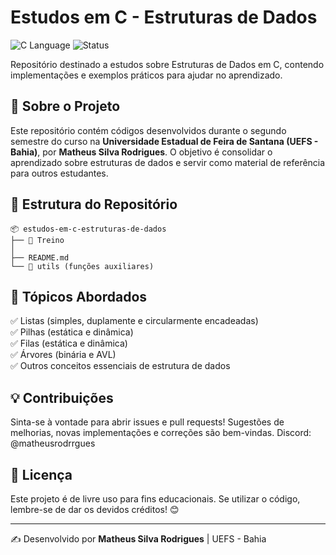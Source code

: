 # Estudos em C - Estruturas de Dados

![C Language](https://img.shields.io/badge/Language-C-blue.svg) ![Status](https://img.shields.io/badge/Status-Em%20Desenvolvimento-yellow.svg)

Repositório destinado a estudos sobre Estruturas de Dados em C, contendo implementações e exemplos práticos para ajudar no aprendizado.

## 📌 Sobre o Projeto
Este repositório contém códigos desenvolvidos durante o segundo semestre do curso na **Universidade Estadual de Feira de Santana (UEFS - Bahia)**, por **Matheus Silva Rodrigues**. O objetivo é consolidar o aprendizado sobre estruturas de dados e servir como material de referência para outros estudantes.

## 📂 Estrutura do Repositório

```
📦 estudos-em-c-estruturas-de-dados
├── 📁 Treino
│
├── README.md
└── 📁 utils (funções auxiliares)
```

## 🎯 Tópicos Abordados
✅ Listas (simples, duplamente e circularmente encadeadas)  
✅ Pilhas (estática e dinâmica)  
✅ Filas (estática e dinâmica)  
✅ Árvores (binária e AVL)  
✅ Outros conceitos essenciais de estrutura de dados

## 💡 Contribuições
Sinta-se à vontade para abrir issues e pull requests! Sugestões de melhorias, novas implementações e correções são bem-vindas.
Discord: @matheusrodrrgues

## 📜 Licença
Este projeto é de livre uso para fins educacionais. Se utilizar o código, lembre-se de dar os devidos créditos! 😊

---
✍️ Desenvolvido por **Matheus Silva Rodrigues** | UEFS - Bahia


